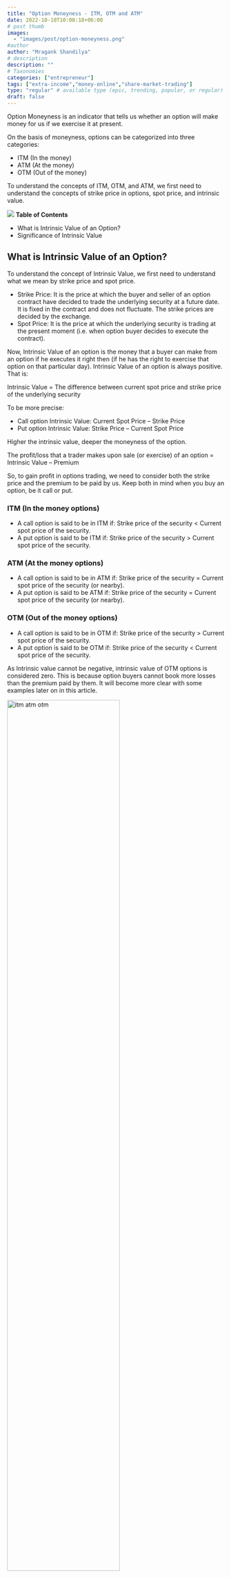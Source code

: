 ```yaml
---
title: "Option Moneyness - ITM, OTM and ATM"
date: 2022-10-10T10:08:18+06:00
# post thumb
images:
  - "images/post/option-moneyness.png"
#author
author: "Mragank Shandilya"
# description
description: ""
# Taxonomies
categories: ["entrepreneur"]
tags: ["extra-income","money-online","share-market-trading"]
type: "regular" # available type (epic, trending, popular, or regular)
draft: false
---
```


Option Moneyness is an indicator that tells us whether an option will make money for us if we exercise it at present. 

On the basis of moneyness, options can be categorized into three categories:
* ITM (In the money)
* ATM (At the money)
* OTM (Out of the money)

To understand the concepts of ITM, OTM, and ATM, we first need to understand the concepts of strike price in options, spot price, and intrinsic value. 

<div class="toc-mak">
<img src="../../images/pencil.png">
<b>Table of Contents</b>
<ul>
<li>What is Intrinsic Value of an Option?</li>
<li>Significance of Intrinsic Value</li>
</ul>
</div>

## What is Intrinsic Value of an Option?

To understand the concept of Intrinsic Value, we first need to understand what we mean by strike price and spot price. 
* Strike Price: It is the price at which the buyer and seller of an option contract have decided to trade the underlying security at a future date. It is fixed in the contract and does not fluctuate. The strike prices are decided by the exchange.
* Spot Price: It is the price at which the underlying security is trading at the present moment (i.e. when option buyer decides to execute the contract).

Now, Intrinsic Value of an option is the money that a buyer can make from an option if he executes it right then (if he has the right to exercise that option on that particular day). Intrinsic Value of an option is always positive. That is:

Intrinsic Value = The difference between current spot price and strike price of the underlying security 

To be more precise: 
* Call option Intrinsic Value: Current Spot Price – Strike Price
* Put option Intrinsic Value: Strike Price – Current Spot Price

Higher the intrinsic value, deeper the moneyness of the option.

The profit/loss that a trader makes upon sale (or exercise) of an option = Intrinsic Value – Premium 

So, to gain profit in options trading, we need to consider both the strike price and the premium to be paid by us. Keep both in mind when you buy an option, be it call or put. 

### ITM (In the money options)

* A call option is said to be in ITM if: Strike price of the security < Current spot price of the security.
* A put option is said to be ITM if: Strike price of the security > Current spot price of the security.

### ATM (At the money options)

* A call option is said to be in ATM if: Strike price of the security = Current spot price of the security (or nearby).
* A put option is said to be ATM if: Strike price of the security = Current spot price of the security (or nearby).

### OTM (Out of the money options)

* A call option is said to be in OTM if: Strike price of the security > Current spot price of the security.
* A put option is said to be OTM if: Strike price of the security < Current spot price of the security.

As Intrinsic value cannot be negative, intrinsic value of OTM options is considered zero. This is because option buyers cannot book more losses than the premium paid by them. It will become more clear with some examples later on in this article. 

<img src="../../images/post/itm-atm-otm.png" alt="itm atm otm" style="width:72%;height:72%;"> <br>

We can summarize it as follows:
* The strike that is closest to the current spot price is called ‘At the money’. So, there can only be one ATM strike. Its intrinsic value will obviously be the smallest (it may be positive, or even zero if strike price = spot price). 
* If the intrinsic value is a positive number, then the option strike is considered ‘In the money’. In case of call options, all option strikes that are below the ATM strike are considered ITM (as being below the ATM means that they are going to be below the spot price too). In case of put options, all option strikes that are higher than the ATM strike are considered ITM (as being above the ATM means that they are going to be above the spot price too).
* If the intrinsic value = 0, then the option strike is considered ‘Out of the money’. In case of call options, all option strikes that are higher than the ATM strike are considered OTM (as being above the ATM means that they are going to be above the spot price too). In case of put options, all option strikes that are lower than the ATM strike are considered OTM (as being below the ATM means that they are going to be below the spot price too). 

<div class="toc-mak">
  <img src="../../../images/pencil.png">
  <b>Note</b><br>

Some experts also classify Moneyness of an option into five categories:
* Deep In the money
* In the Money (ITM)
* At the Money (ATM)
* Out of the Money (OTM)
* Deep Out of the Money

As we traverse from ‘Deep ITM’ option to ‘Deep OTM’ option, the premium keeps on decreasing. In other words, we need to pay more premiums for ITM options than for OTM options, as ITM options have positive intrinsic value. 

If we assume that the price moves in the favourable direction, the ITM options will get into the profit zone before the ATM option. The OTM options will get into the profit zone at the last. That’s why OTM options have the cheapest premiums. 

However, many experts consider it the best to trade in ATM. That’s because, the premium to be paid is comparatively lower than ITM options, and if the price moves in the favourable direction, you will still make huge profits. 
</div>

### Examples 

If Nifty 50 is trading at the spot price of 16415 CE and the strike price is 16400 CE, the premium paid is Rs. 5, and you have the right to exercise this option today. Then:

The call option is in ITM as: Strike price of the security < Current spot price of the security. <br>
Call option Intrinsic Value = Current Spot Price – Strike Price = 16415 - 16400 = Rs. 15 <br>
Profit = Intrinsic Value – Premium = 15 – 5 = Rs. 10

Let’s consider another example. If Nifty 50 is trading at the spot price of 16385 CE and the strike price is 16400 CE, the premium paid is Rs. 5, and you have the right to exercise this option today. Then:

The call option is in OTM as: Strike price of the security > Current spot price of the security. <br>
Call option Intrinsic Value = Current Spot Price – Strike Price = 16385 - 16400 = - Rs. 15 <br>
But as intrinsic value cannot be negative, we will consider it to be zero. <br>
Loss = Intrinsic Value – Premium = 0 – 5 = - Rs. 5 (loss will be equal to the premium paid; it cannot be higher than the paid premium)

Now, let’s have a look at put options.

If Nifty 50 is trading at the spot price of 16380 PE and the strike price is 16400 PE, the premium paid is Rs. 5, and you have the right to exercise this option today. Then:

The put option is in ITM as: Strike price of the security > Current spot price of the security. <br>
Put option Intrinsic Value = Strike Price – Current Spot Price = 16400 - 16380 = Rs. 20 <br>
Profit = Intrinsic Value – Premium = 20 – 5 = Rs. 15

If Nifty 50 is trading at the spot price of 16420 PE and the strike price is 16400 PE, the premium paid is Rs. 5, and you have the right to exercise this option today. Then:

The put option is in OTM as: Strike price of the security < Current spot price of the security. <br>
Put option Intrinsic Value = Strike Price – Current Spot Price = 16400 - 16420 = - Rs. 20 <br>
But as intrinsic value cannot be negative, we will consider it to be zero. <br>
Loss = Intrinsic Value – Premium = 0 – 5 = - Rs. 5 (loss will be equal to the premium paid; it cannot be higher than the paid premium)

<div class="toc-mak">
  <img src="../../../images/pencil.png">
  <b>Note</b><br>

We buy options in lots. So, all of these values (intrinsic value, premium, profit/loss) have to be multiplied by the size of the lot to find out our actual profit/loss. 
</div>

<div class="toc-mak">
  <img src="../../../images/pencil.png">
  <b>Option Chain</b><br>

In most of the exchanges and trading platforms, you will see a list of all the available strikes for a particular underlying asset. They would often be classified based on their moneyness. Here you will also get to see some essential extra data for each one of these option strikes, such as:
* the premium price (LTP)
* bid-ask price
* volumes
* open interest, etc. 
</div>


## Significance of Intrinsic Value

We must know the intrinsic value (or moneyness) of an option before we buy it. The more the intrinsic value, the more are the chances that we will book profits. That’s why options having more intrinsic value have higher premiums too. 

So, in a way, finding the intrinsic value of an option allows you to:
* decide which strike to trade.
* estimate whether the premium to be paid by you is justified or not. 

Also, there are certain market forces, called Option Greeks, that act on option strike prices. Option Greeks affect the premium associated with option strikes. They affect ITM, ATM, and OTM option strikes in different ways. So, understanding the concept of moneyness of options also helps us to understand Option Greeks and their impacts on premiums. We have covered Option Greeks in <a href="../what-are-option-greeks" title="Option Greeks" class="mak-link">a separate article of ours.</a>
 
